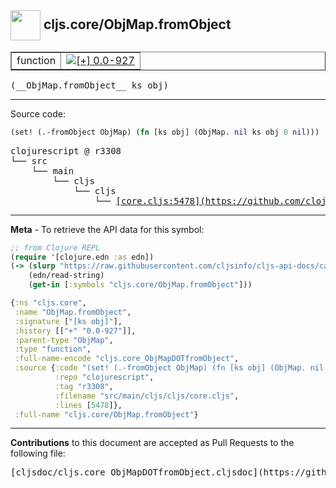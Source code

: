 ## <img width="48px" valign="middle" src="http://i.imgur.com/Hi20huC.png"> cljs.core/ObjMap.fromObject

 <table border="1">
<tr>

<td>function</td>
<td><a href="https://github.com/cljsinfo/cljs-api-docs/tree/0.0-927"><img valign="middle" alt="[+] 0.0-927" src="https://img.shields.io/badge/+-0.0--927-lightgrey.svg"></a> </td>
</tr>
</table>

 <samp>
(__ObjMap.fromObject__ ks obj)<br>
</samp>

---





Source code:

```clj
(set! (.-fromObject ObjMap) (fn [ks obj] (ObjMap. nil ks obj 0 nil)))
```

 <pre>
clojurescript @ r3308
└── src
    └── main
        └── cljs
            └── cljs
                └── <ins>[core.cljs:5478](https://github.com/clojure/clojurescript/blob/r3308/src/main/cljs/cljs/core.cljs#L5478)</ins>
</pre>


---

__Meta__ - To retrieve the API data for this symbol:

```clj
;; from Clojure REPL
(require '[clojure.edn :as edn])
(-> (slurp "https://raw.githubusercontent.com/cljsinfo/cljs-api-docs/catalog/cljs-api.edn")
    (edn/read-string)
    (get-in [:symbols "cljs.core/ObjMap.fromObject"]))
```

```clj
{:ns "cljs.core",
 :name "ObjMap.fromObject",
 :signature ["[ks obj]"],
 :history [["+" "0.0-927"]],
 :parent-type "ObjMap",
 :type "function",
 :full-name-encode "cljs.core_ObjMapDOTfromObject",
 :source {:code "(set! (.-fromObject ObjMap) (fn [ks obj] (ObjMap. nil ks obj 0 nil)))",
          :repo "clojurescript",
          :tag "r3308",
          :filename "src/main/cljs/cljs/core.cljs",
          :lines [5478]},
 :full-name "cljs.core/ObjMap.fromObject"}

```

---

__Contributions__ to this document are accepted as Pull Requests to the following file:

 <pre>
[cljsdoc/cljs.core_ObjMapDOTfromObject.cljsdoc](https://github.com/cljsinfo/cljs-api-docs/blob/master/cljsdoc/cljs.core_ObjMapDOTfromObject.cljsdoc)
</pre>

